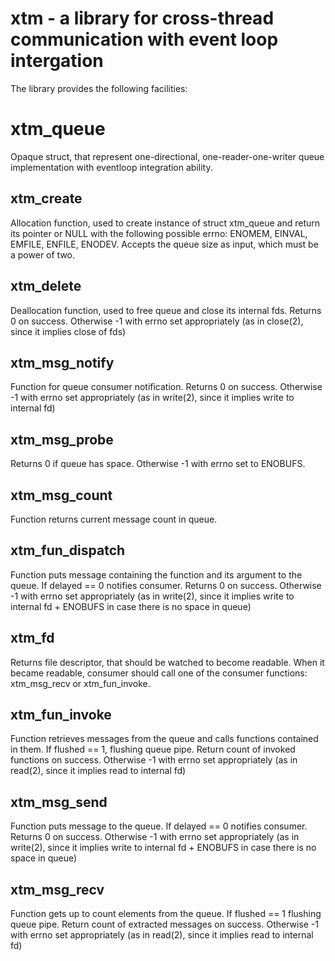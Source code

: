 # xtm - a library for cross-thread communication with event loop intergation

The library provides the following facilities:

# xtm_queue

Opaque struct, that represent one-directional, one-reader-one-writer queue
implementation with eventloop integration ability.

## xtm_create

Allocation function, used to create instance of struct xtm_queue and return
its pointer or NULL with the following possible errno: ENOMEM, EINVAL, EMFILE,
ENFILE, ENODEV. Accepts the queue size as input, which must be a power of two.

## xtm_delete

Deallocation function, used to free queue and close its internal fds.
Returns 0 on success. Otherwise -1 with errno set appropriately (as in
close(2), since it implies close of fds)

## xtm_msg_notify

Function for queue consumer notification.
Returns 0 on success. Otherwise -1 with errno set appropriately (as in
write(2), since it implies write to internal fd)

## xtm_msg_probe

Returns 0 if queue has space. Otherwise -1 with errno set to ENOBUFS.

## xtm_msg_count

Function returns current message count in queue.

## xtm_fun_dispatch

Function puts message containing the function and its argument to the queue.
If delayed == 0 notifies consumer.
Returns 0 on success. Otherwise -1 with errno set appropriately (as in
write(2), since it implies write to internal fd + ENOBUFS in case there
is no space in queue)

## xtm_fd

Returns file descriptor, that should be watched to become readable. When it
became readable, consumer should call one of the consumer functions:
xtm_msg_recv or xtm_fun_invoke.

## xtm_fun_invoke

Function retrieves messages from the queue and calls functions contained
in them. If flushed == 1, flushing queue pipe. Return count of invoked
functions on success. Otherwise -1 with errno set appropriately (as in
read(2), since it implies read to internal fd)

## xtm_msg_send

Function puts message to the queue. If delayed == 0 notifies consumer.
Returns 0 on success. Otherwise -1 with errno set appropriately (as in
write(2), since it implies write to internal fd + ENOBUFS in case there
is no space in queue)

## xtm_msg_recv

Function gets up to count elements from the queue. If flushed == 1 flushing
queue pipe. Return count of extracted messages on success. Otherwise -1 with
errno set appropriately (as in read(2), since it implies read to internal fd)